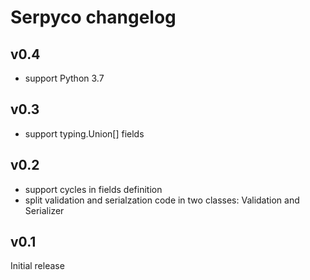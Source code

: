 # Serpyco changelog

## v0.4

- support Python 3.7

## v0.3

- support typing.Union[] fields

## v0.2

- support cycles in fields definition
- split validation and serialzation code in two classes: Validation and Serializer

## v0.1

Initial release